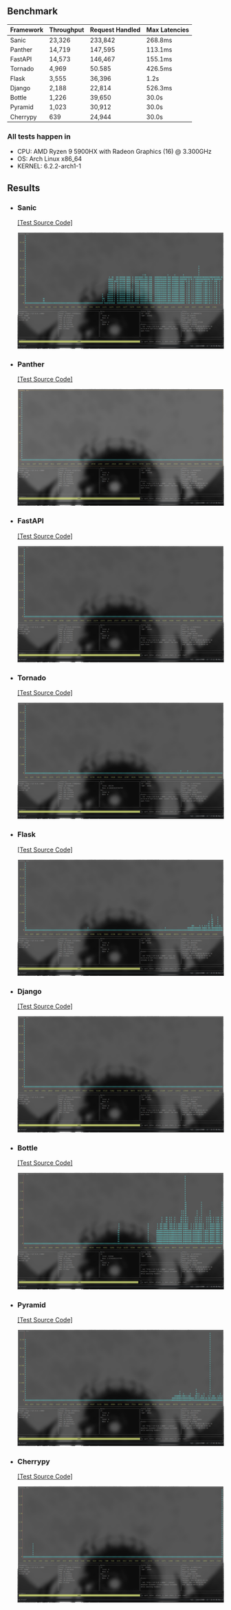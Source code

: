 
## Benchmark

| Framework  | Throughput  | Request Handled  | Max Latencies |
|------------|-------------|------------------|---------------|
| Sanic      | 23,326      | 233,842          | 268.8ms       |
| Panther    | 14,719      | 147,595          | 113.1ms       |
| FastAPI    | 14,573      | 146,467          | 155.1ms       |
| Tornado    | 4,969       | 50.585           | 426.5ms       |
| Flask      | 3,555       | 36,396           | 1.2s          |
| Django     | 2,188       | 22,814           | 526.3ms       |
| Bottle     | 1,226       | 39,650           | 30.0s         |
| Pyramid    | 1,023       | 30,912           | 30.0s         |
| Cherrypy   | 639         | 24,944           | 30.0s         |


###  All tests happen in 
- CPU: AMD Ryzen 9 5900HX with Radeon Graphics (16) @ 3.300GHz
- OS: Arch Linux x86_64
- KERNEL: 6.2.2-arch1-1


## Results
- ### Sanic
    [[Test Source Code]](https://github.com/AliRn76/panther/tree/master/docs/docs/benchmarks/sanic)
    
    ![Sanic](benchmarks/sanic/sanic.png)

- ### Panther

    [[Test Source Code]](https://github.com/AliRn76/panther/tree/master/docs/docs/benchmarks/panther)
    
    ![Panther](benchmarks/panther/panther.png)

- ### FastAPI

    [[Test Source Code]](https://github.com/AliRn76/panther/tree/master/docs/docs/benchmarks/fastapi)
    
    ![FastAPI](benchmarks/fastapi/fastapi.png)

- ### Tornado
    
    [[Test Source Code]](https://github.com/AliRn76/panther/tree/master/docs/docs/benchmarks/tornado)
    
    ![Tornado](benchmarks/tornado/tornado.png)

- ### Flask

    [[Test Source Code]](https://github.com/AliRn76/panther/tree/master/docs/docs/benchmarks/flask)
    
    ![Flask](benchmarks/flask/flask.png)

- ### Django

    [[Test Source Code]](https://github.com/AliRn76/panther/tree/master/docs/docs/benchmarks/django)
    
    ![Django](benchmarks/django/django.png)

- ### Bottle

    [[Test Source Code]](https://github.com/AliRn76/panther/tree/master/docs/docs/benchmarks/bottle)
    
    ![Bottle](benchmarks/bottle/bottle.png)

- ### Pyramid

    [[Test Source Code]](https://github.com/AliRn76/panther/tree/master/docs/docs/benchmarks/pyramid)
    
    ![Pyramid](benchmarks/pyramid/pyramid.png)

- ### Cherrypy

    [[Test Source Code]](https://github.com/AliRn76/panther/tree/master/docs/docs/benchmarks/cherrypy)
    
    ![Cherrypy](benchmarks/cherrypy/cherrypy.png)
